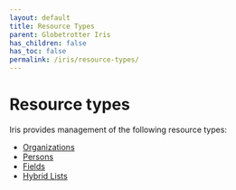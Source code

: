 ```yaml
---
layout: default
title: Resource Types
parent: Globetrotter Iris
has_children: false
has_toc: false
permalink: /iris/resource-types/
---
```


# Resource types

Iris provides management of the following resource types:

* [Organizations](/resource-types/organizations/)
* [Persons](/resource-types/persons/)
* [Fields](/resource-types/fields/)
* [Hybrid Lists](/resource-types/hybrid-lists/)
